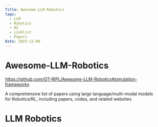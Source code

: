 ```yaml
---
Title: Awesome-LLM-Robotics
tags:
  - LLM
  - Robotics
  - AI
  - Linklist
  - Papers
Date: 2023-12-09
---
```



# Awesome-LLM-Robotics

https://github.com/GT-RIPL/Awesome-LLM-Robotics#simulation-frameworks

A comprehensive list of papers using large language/multi-modal models for Robotics/RL, including papers, codes, and related websites
# LLM Robotics 